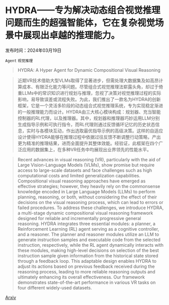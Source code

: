 # HYDRA——专为解决动态组合视觉推理问题而生的超强智能体，它在复杂视觉场景中展现出卓越的推理能力。

发布时间：2024年03月19日

`Agent` `视觉推理`

> HYDRA: A Hyper Agent for Dynamic Compositional Visual Reasoning

> 近期VR技术借助大型VLMs取得了显著进步，但需处理大数据集及如高昂计算成本、有限泛化能力等问题。尽管组合式视觉推理法崭露头角，却过于倚重LLMs中的常识知识进行规划与推理，忽视了决策对视觉推理过程的实际影响，易导致误差或流程失败。为此，我们推出了一款名为HYDRA的创新框架，它是一个灵活多阶段的动态组合式视觉推理系统，专为实现稳定渐进的一般推理能力而设计。HYDRA由三大核心模块构成：规划器、充当智能控制器的RL代理，以及推理器。其中，规划器和推理器巧妙运用LLM分别生成指导示例和可执行指令，而RL代理则通过反馈循环记忆的历史状态信息，实时与各模块互动，作出选取最优指导示例的高级决策。这样的自适应设计使得HYDRA能够在推理过程中依据过往反馈不断调整行动策略，产出更为精准的推理结果，进而全面提升其整体效能。经验证，此框架在四个广泛应用的数据集上，在多种VR任务中均展现出业界领先的性能水平。

> Recent advances in visual reasoning (VR), particularly with the aid of Large Vision-Language Models (VLMs), show promise but require access to large-scale datasets and face challenges such as high computational costs and limited generalization capabilities. Compositional visual reasoning approaches have emerged as effective strategies; however, they heavily rely on the commonsense knowledge encoded in Large Language Models (LLMs) to perform planning, reasoning, or both, without considering the effect of their decisions on the visual reasoning process, which can lead to errors or failed procedures. To address these challenges, we introduce HYDRA, a multi-stage dynamic compositional visual reasoning framework designed for reliable and incrementally progressive general reasoning. HYDRA integrates three essential modules: a planner, a Reinforcement Learning (RL) agent serving as a cognitive controller, and a reasoner. The planner and reasoner modules utilize an LLM to generate instruction samples and executable code from the selected instruction, respectively, while the RL agent dynamically interacts with these modules, making high-level decisions on selection of the best instruction sample given information from the historical state stored through a feedback loop. This adaptable design enables HYDRA to adjust its actions based on previous feedback received during the reasoning process, leading to more reliable reasoning outputs and ultimately enhancing its overall effectiveness. Our framework demonstrates state-of-the-art performance in various VR tasks on four different widely-used datasets.

[Arxiv](https://arxiv.org/abs/2403.12884)